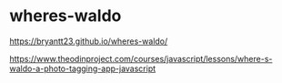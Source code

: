 # wheres-waldo
https://bryantt23.github.io/wheres-waldo/

https://www.theodinproject.com/courses/javascript/lessons/where-s-waldo-a-photo-tagging-app-javascript
